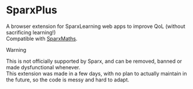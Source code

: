 # SparxPlus
A browser extension for SparxLearning web apps to improve QoL (without sacrificing learning!)  
Compatible with [SparxMaths](https://sparxmaths.com).  

> [!WARNING]
> This is not officially supported by Sparx, and can be removed, banned or made dysfunctional whenever.  
> This extension was made in a few days, with no plan to actually maintain in the future, so the code is messy and hard to adapt.